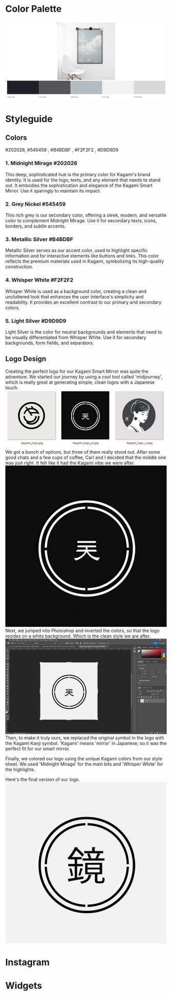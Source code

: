  # Color Palette
 ![](images/color_palette/color_palette.png)

# Styleguide
## Colors
 #202026, #545459 , #B4BDBF , #F2F2F2 , #D9D9D9

### 1. Midnight Mirage #202026
This deep, sophisticated hue is the primary color for Kagami's brand identity. It is used for the logo, texts, and any element that needs to stand out. It embodies the sophistication and elegance of the Kagami Smart Mirror. Use it sparingly to maintain its impact.

### 2. Grey Nickel #545459
This rich grey is our secondary color, offering a sleek, modern, and versatile color to complement Midnight Mirage. Use it for secondary texts, icons, borders, and subtle accents.

### 3. Metallic Silver #B4BDBF
Metallic Silver serves as our accent color, used to highlight specific information and for interactive elements like buttons and links. This color reflects the premium materials used in Kagami, symbolizing its high-quality construction.

### 4. Whisper White #F2F2F2
Whisper White is used as a background color, creating a clean and uncluttered look that enhances the user interface's simplicity and readability. It provides an excellent contrast to our primary and secondary colors.

### 5. Light Silver #D9D9D9
Light Silver is the color for neutral backgrounds and elements that need to be visually differentiated from Whisper White. Use it for secondary backgrounds, form fields, and separators.
## Logo Design
Creating the perfect logo for our Kagami Smart Mirror was quite the adventure. We started our journey by using a cool tool called 'midjourney', which is really great at generating simple, clean logos with a Japanese touch.
![Alt text](image-2.png)
We got a bunch of options, but three of them really stood out. After some good chats and a few cups of coffee, Carl and I decided that the middle one was just right. It felt like it had the Kagami vibe we were after.
![Alt text](kagami_logo_v2.jpg)
Next, we jumped into Photoshop and inverted the colors, so that the logo resides on a white background. Which is the clean style we are after.
![Alt text](image-3.png)
Then, to make it truly ours, we replaced the original symbol in the logo with the Kagami Kanji symbol. 'Kagami' means 'mirror' in Japanese, so it was the perfect fit for our smart mirror.

Finally, we colored our logo using the unique Kagami colors from our style sheet. We used 'Midnight Mirage' for the main bits and 'Whisper White' for the highlights.

Here's the final version of our logo.
![Alt text](kagami_logo_v2.png)

# Instagram
# Widgets